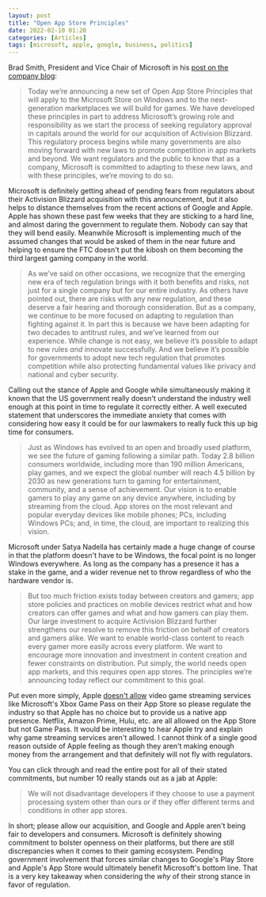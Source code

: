 ```yaml
---
layout: post
title: "Open App Store Principles"
date: 2022-02-10 01:20
categories: [Articles]
tags: [microsoft, apple, google, business, politics]
---
```


Brad Smith, President and Vice Chair of Microsoft in his [post on the company blog](https://blogs.microsoft.com/on-the-issues/2022/02/09/open-app-store-principles-activision-blizzard/):

>Today we’re announcing a new set of Open App Store Principles that will apply to the Microsoft Store on Windows and to the next-generation marketplaces we will build for games. We have developed these principles in part to address Microsoft’s growing role and responsibility as we start the process of seeking regulatory approval in capitals around the world for our acquisition of Activision Blizzard. This regulatory process begins while many governments are also moving forward with new laws to promote competition in app markets and beyond. We want regulators and the public to know that as a company, Microsoft is committed to adapting to these new laws, and with these principles, we’re moving to do so.

Microsoft  is definitely getting ahead of pending fears from regulators about their Activision Blizzard acquisition with this announcement, but it also helps to distance themselves from the recent actions of Google and Apple. Apple has shown these past few weeks that they are sticking to a hard line, and almost daring the government to regulate them. Nobody can say that they will bend easily. Meanwhile Microsoft is implementing much of the assumed changes that would be asked of them in the near future and helping to ensure the FTC doesn't put the kibosh on them becoming the third largest gaming company in the world.

>As we’ve said on other occasions, we recognize that the emerging new era of tech regulation brings with it both benefits and risks, not just for a single company but for our entire industry. As others have pointed out, there are risks with any new regulation, and these deserve a fair hearing and thorough consideration. But as a company, we continue to be more focused on adapting to regulation than fighting against it. In part this is because we have been adapting for two decades to antitrust rules, and we’ve learned from our experience. While change is not easy, we believe it’s possible to adapt to new rules *and* innovate successfully. And we believe it’s possible for governments to adopt new tech regulation that promotes competition while also protecting fundamental values like privacy and national and cyber security.

Calling out the stance of Apple and Google while simultaneously making it known that the US government really doesn't understand the industry well enough at this point in time to regulate it correctly either. A well executed statement that underscores the immediate anxiety that comes with considering how easy it could be for our lawmakers to really fuck this up big time for consumers.

>Just as Windows has evolved to an open and broadly used platform, we see the future of gaming following a similar path. Today 2.8 billion consumers worldwide, including more than 190 million Americans, play games, and we expect the global number will reach 4.5 billion by 2030 as new generations turn to gaming for entertainment, community, and a sense of achievement. Our vision is to enable gamers to play any game on any device anywhere, including by streaming from the cloud. App stores on the most relevant and popular everyday devices like mobile phones; PCs, including Windows PCs; and, in time, the cloud, are important to realizing this vision.

Microsoft under Satya Nadella has certainly made a huge change of course in that the platform doesn't have to be Windows, the focal point is no longer Windows everywhere. As long as the company has a presence it has a stake in the game, and a wider revenue net to throw regardless of who the hardware vendor is.

>But too much friction exists today between creators and gamers; app store policies and practices on mobile devices restrict what and how creators can offer games and what and how gamers can play them. Our large investment to acquire Activision Blizzard further strengthens our resolve to remove this friction on behalf of creators and gamers alike. We want to enable world-class content to reach every gamer more easily across every platform. We want to encourage more innovation and investment in content creation and fewer constraints on distribution. Put simply, the world needs open app markets, and this requires open app stores. The principles we’re announcing today reflect our commitment to this goal.

Put even more simply, Apple [doesn't allow](https://9to5mac.com/2021/12/09/microsoft-tried-to-negotiate-with-apple-to-release-xbox-exclusive-games-on-app-store/) video game streaming services like Microsoft's Xbox Game Pass on their App Store so please regulate the industry so that Apple has no choice but to provide us a native app presence. Netflix, Amazon Prime, Hulu, etc. are all allowed on the App Store but not Game Pass. It would be interesting to hear Apple try and explain why game streaming services aren't allowed. I cannot think of a single good reason outside of Apple feeling as though they aren't making enough money from the arrangement and that definitely will not fly with regulators.

You can click through and read the entire post for all of their stated commitments, but number 10 really stands out as a jab at Apple:

>We will not disadvantage developers if they choose to use a payment processing system other than ours or if they offer different terms and conditions in other app stores.

In short; please allow our acquisition, and Google and Apple aren't being fair to developers and consumers. Microsoft is definitely showing commitment to bolster openness on their platforms, but there are still discrepancies when it comes to their gaming ecosystem. Pending government involvement that forces similar changes to Google's Play Store and Apple's App Store would ultimately benefit Microsoft's bottom line. That is a very key takeaway when considering the *why* of their strong stance in favor of regulation.
